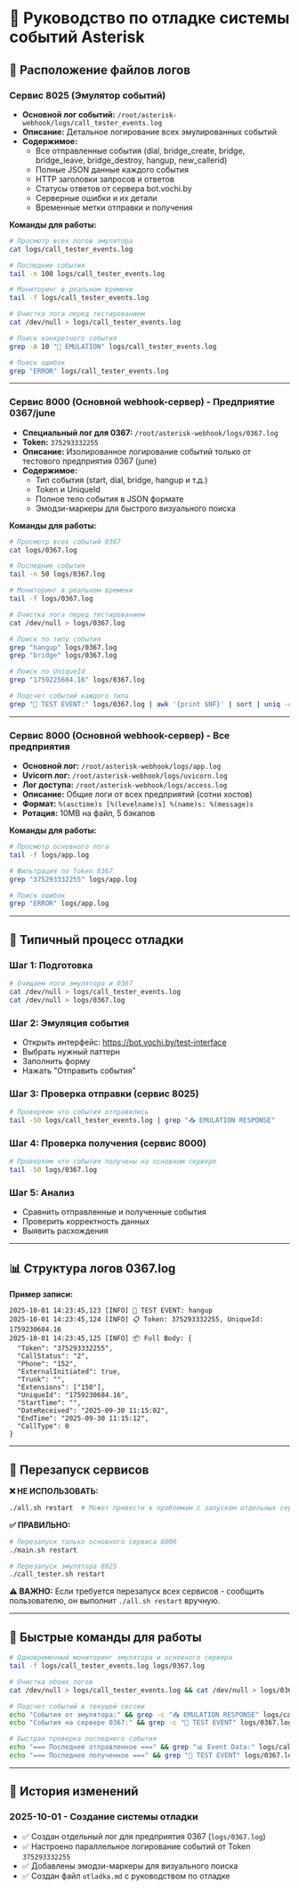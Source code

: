 # 🔧 Руководство по отладке системы событий Asterisk

## 📍 Расположение файлов логов

### **Сервис 8025 (Эмулятор событий)**
- **Основной лог событий:** `/root/asterisk-webhook/logs/call_tester_events.log`
- **Описание:** Детальное логирование всех эмулированных событий
- **Содержимое:**
  - Все отправленные события (dial, bridge_create, bridge, bridge_leave, bridge_destroy, hangup, new_callerid)
  - Полные JSON данные каждого события
  - HTTP заголовки запросов и ответов
  - Статусы ответов от сервера bot.vochi.by
  - Серверные ошибки и их детали
  - Временные метки отправки и получения

**Команды для работы:**
```bash
# Просмотр всех логов эмулятора
cat logs/call_tester_events.log

# Последние события
tail -n 100 logs/call_tester_events.log

# Мониторинг в реальном времени
tail -f logs/call_tester_events.log

# Очистка лога перед тестированием
cat /dev/null > logs/call_tester_events.log

# Поиск конкретного события
grep -A 10 "🚀 EMULATION" logs/call_tester_events.log

# Поиск ошибок
grep "ERROR" logs/call_tester_events.log
```

---

### **Сервис 8000 (Основной webhook-сервер) - Предприятие 0367/june**
- **Специальный лог для 0367:** `/root/asterisk-webhook/logs/0367.log`
- **Token:** `375293332255`
- **Описание:** Изолированное логирование событий только от тестового предприятия 0367 (june)
- **Содержимое:**
  - Тип события (start, dial, bridge, hangup и т.д.)
  - Token и UniqueId
  - Полное тело события в JSON формате
  - Эмодзи-маркеры для быстрого визуального поиска

**Команды для работы:**
```bash
# Просмотр всех событий 0367
cat logs/0367.log

# Последние события
tail -n 50 logs/0367.log

# Мониторинг в реальном времени
tail -f logs/0367.log

# Очистка лога перед тестированием
cat /dev/null > logs/0367.log

# Поиск по типу события
grep "hangup" logs/0367.log
grep "bridge" logs/0367.log

# Поиск по UniqueId
grep "1759225684.16" logs/0367.log

# Подсчет событий каждого типа
grep "🧪 TEST EVENT:" logs/0367.log | awk '{print $NF}' | sort | uniq -c
```

---

### **Сервис 8000 (Основной webhook-сервер) - Все предприятия**
- **Основной лог:** `/root/asterisk-webhook/logs/app.log`
- **Uvicorn лог:** `/root/asterisk-webhook/logs/uvicorn.log`
- **Лог доступа:** `/root/asterisk-webhook/logs/access.log`
- **Описание:** Общие логи от всех предприятий (сотни хостов)
- **Формат:** `%(asctime)s [%(levelname)s] %(name)s: %(message)s`
- **Ротация:** 10MB на файл, 5 бэкапов

**Команды для работы:**
```bash
# Просмотр основного лога
tail -f logs/app.log

# Фильтрация по Token 0367
grep "375293332255" logs/app.log

# Поиск ошибок
grep "ERROR" logs/app.log
```

---

## 🧪 Типичный процесс отладки

### **Шаг 1: Подготовка**
```bash
# Очищаем логи эмулятора и 0367
cat /dev/null > logs/call_tester_events.log
cat /dev/null > logs/0367.log
```

### **Шаг 2: Эмуляция события**
- Открыть интерфейс: https://bot.vochi.by/test-interface
- Выбрать нужный паттерн
- Заполнить форму
- Нажать "Отправить события"

### **Шаг 3: Проверка отправки (сервис 8025)**
```bash
# Проверяем что события отправились
tail -50 logs/call_tester_events.log | grep "📥 EMULATION RESPONSE"
```

### **Шаг 4: Проверка получения (сервис 8000)**
```bash
# Проверяем что события получены на основном сервере
tail -50 logs/0367.log
```

### **Шаг 5: Анализ**
- Сравнить отправленные и полученные события
- Проверить корректность данных
- Выявить расхождения

---

## 📊 Структура логов 0367.log

**Пример записи:**
```
2025-10-01 14:23:45,123 [INFO] 🧪 TEST EVENT: hangup
2025-10-01 14:23:45,124 [INFO] 📋 Token: 375293332255, UniqueId: 1759230684.16
2025-10-01 14:23:45,125 [INFO] 📦 Full Body: {
  "Token": "375293332255",
  "CallStatus": "2",
  "Phone": "152",
  "ExternalInitiated": true,
  "Trunk": "",
  "Extensions": ["150"],
  "UniqueId": "1759230684.16",
  "StartTime": "",
  "DateReceived": "2025-09-30 11:15:02",
  "EndTime": "2025-09-30 11:15:12",
  "CallType": 0
}
```

---

## 🔄 Перезапуск сервисов

**❌ НЕ ИСПОЛЬЗОВАТЬ:**
```bash
./all.sh restart  # Может привести к проблемам с запуском отдельных сервисов
```

**✅ ПРАВИЛЬНО:**
```bash
# Перезапуск только основного сервиса 8000
./main.sh restart

# Перезапуск эмулятора 8025
./call_tester.sh restart
```

**⚠️ ВАЖНО:** Если требуется перезапуск всех сервисов - сообщить пользователю, он выполнит `./all.sh restart` вручную.

---

## 🎯 Быстрые команды для работы

```bash
# Одновременный мониторинг эмулятора и основного сервера
tail -f logs/call_tester_events.log logs/0367.log

# Очистка обоих логов
cat /dev/null > logs/call_tester_events.log && cat /dev/null > logs/0367.log && echo "✅ Логи очищены"

# Подсчет событий в текущей сессии
echo "События от эмулятора:" && grep -c "📥 EMULATION RESPONSE" logs/call_tester_events.log
echo "События на сервере 0367:" && grep -c "🧪 TEST EVENT" logs/0367.log

# Быстрая проверка последнего события
echo "=== Последнее отправленное ===" && grep "📊 Event Data:" logs/call_tester_events.log | tail -1
echo "=== Последнее полученное ===" && grep "🧪 TEST EVENT" logs/0367.log | tail -1
```

---

## 📝 История изменений

### 2025-10-01 - Создание системы отладки
- ✅ Создан отдельный лог для предприятия 0367 (`logs/0367.log`)
- ✅ Настроено параллельное логирование событий от Token `375293332255`
- ✅ Добавлены эмодзи-маркеры для визуального поиска
- ✅ Создан файл `otladka.md` с руководством по отладке


